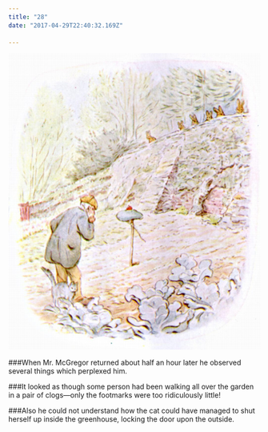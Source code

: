 ```yaml
---
title: "28"
date: "2017-04-29T22:40:32.169Z"

---
```


![Benjamin Bunny and Peter Rabbit](./57.jpg)

###When Mr. McGregor returned about half an hour later he observed several things which perplexed him.

###It looked as though some person had been walking all over the garden in a pair of clogs—only the footmarks were too ridiculously little!

###Also he could not understand how the cat could have managed to shut herself up inside the greenhouse, locking the door upon the outside.